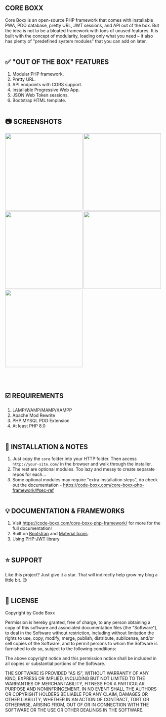 ## CORE BOXX
Core Boxx is an open-source PHP framework that comes with installable PWA, PDO database, pretty URL, JWT sessions, and API out of the box. But the idea is not to be a bloated framework with tons of unused features. It is built with the concept of modularity, loading only what you need – It also has plenty of "predefined system modules" that you can add on later.
<br><br>

## :white_check_mark: "OUT OF THE BOX" FEATURES
1) Modular PHP framework.
2) Pretty URL.
3) API endpoints with CORS support.
4) Installable Progressive Web App.
5) JSON Web Token sessions.
6) Bootstrap HTML template.
<br><br>

## :camera: SCREENSHOTS
<p float="left">
  <img width="250" src="https://github.com/code-boxx/Core-Boxx/blob/main/core/assets/core-boxx-1.png">
  <img width="250" src="https://github.com/code-boxx/Core-Boxx/blob/main/core/assets/core-boxx-2.png">
  <img width="250" src="https://github.com/code-boxx/Core-Boxx/blob/main/core/assets/core-boxx-3.png">
  <img width="250" src="https://github.com/code-boxx/Core-Boxx/blob/main/core/assets/core-boxx-4.png">
  <img width="250" src="https://github.com/code-boxx/Core-Boxx/blob/main/core/assets/core-boxx-5.png">
</p>
<br><br>

## :ballot_box_with_check: REQUIREMENTS
1) LAMP/WAMP/MAMP/XAMPP
2) Apache Mod Rewrite
3) PHP MYSQL PDO Extension
4) At least PHP 8.0
<br><br>

## :floppy_disk: INSTALLATION & NOTES
1) Just copy the `core` folder into your HTTP folder. Then access `http://your-site.com/` in the browser and walk through the installer.
2) The rest are optional modules. Too lazy and messy to create separate repos for each...
3) Some optional modules may require "extra installation steps", do check out the documentation - https://code-boxx.com/core-boxx-php-framework/#sec-ref
<br><br>

## :bulb: DOCUMENTATION & FRAMEWORKS
1) Visit https://code-boxx.com/core-boxx-php-framework/ for more for the full documentation!
2) Built on [Bootstrap](https://getbootstrap.com/) and [Material Icons](https://fonts.google.com/icons).
3) Using [PHP-JWT library](https://github.com/firebase/php-jwt)
<br><br>

## :star: SUPPORT
Like this project? Just give it a star. That will indirectly help grow my blog a little bit. :wink:
<br><br>

## :newspaper: LICENSE
Copyright by Code Boxx

Permission is hereby granted, free of charge, to any person obtaining a copy
of this software and associated documentation files (the "Software"), to deal
in the Software without restriction, including without limitation the rights
to use, copy, modify, merge, publish, distribute, sublicense, and/or sell
copies of the Software, and to permit persons to whom the Software is
furnished to do so, subject to the following conditions:

The above copyright notice and this permission notice shall be included in all
copies or substantial portions of the Software.

THE SOFTWARE IS PROVIDED "AS IS", WITHOUT WARRANTY OF ANY KIND, EXPRESS OR
IMPLIED, INCLUDING BUT NOT LIMITED TO THE WARRANTIES OF MERCHANTABILITY,
FITNESS FOR A PARTICULAR PURPOSE AND NONINFRINGEMENT. IN NO EVENT SHALL THE
AUTHORS OR COPYRIGHT HOLDERS BE LIABLE FOR ANY CLAIM, DAMAGES OR OTHER
LIABILITY, WHETHER IN AN ACTION OF CONTRACT, TORT OR OTHERWISE, ARISING FROM,
OUT OF OR IN CONNECTION WITH THE SOFTWARE OR THE USE OR OTHER DEALINGS IN THE
SOFTWARE.